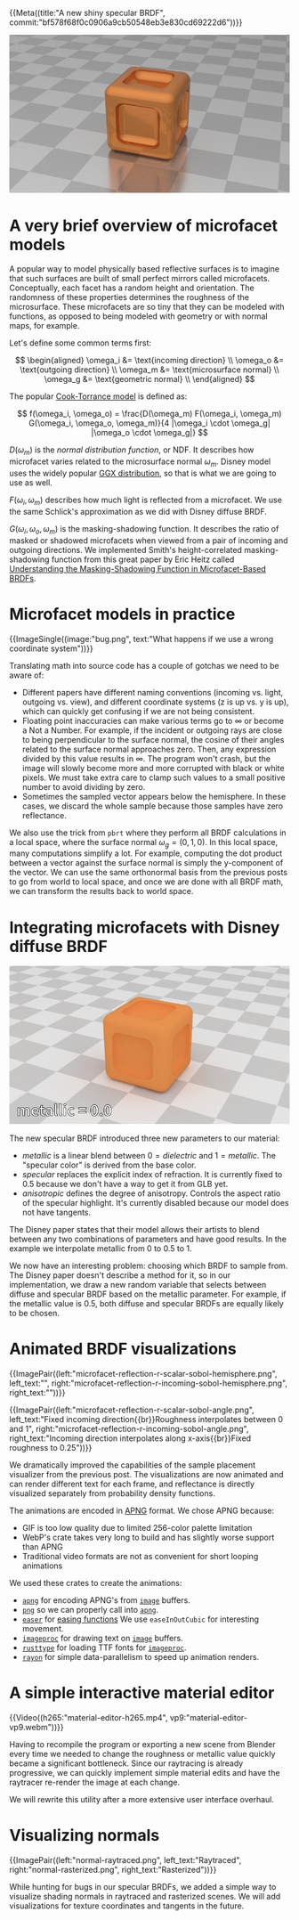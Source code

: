 {{Meta((title:"A new shiny specular BRDF", commit:"bf578f68f0c0906a9cb50548eb3e830cd69222d6"))}}

![](title.png)

# A very brief overview of microfacet models

A popular way to model physically based reflective surfaces is to imagine that
such surfaces are built of small perfect mirrors called microfacets.
Conceptually, each facet has a random height and orientation. The randomness of
these properties determines the roughness of the microsurface. These microfacets
are so tiny that they can be modeled with functions, as opposed to being modeled
with geometry or with normal maps, for example.

Let's define some common terms first:

$$
\begin{aligned}
    \omega_i &= \text{incoming direction} \\
    \omega_o &= \text{outgoing direction} \\
    \omega_m &= \text{microsurface normal} \\
    \omega_g &= \text{geometric normal} \\
\end{aligned}
$$

The popular [Cook-Torrance model][cook-torrance-paper] is defined as:

$$
f(\omega_i, \omega_o) = \frac{D(\omega_m) F(\omega_i, \omega_m) G(\omega_i,
\omega_o, \omega_m)}{4 |\omega_i \cdot \omega_g| |\omega_o \cdot \omega_g|}
$$

$D(\omega_m)$ is the _normal distribution function_, or NDF. It describes how
microfacet varies related to the microsurface normal $\omega_m$. Disney model
uses the widely popular [GGX distribution][ggx-paper], so that is what we are
going to use as well.

$F(\omega_i, \omega_m)$ describes how much light is reflected from a microfacet.
We use the same Schlick's approximation as we did with Disney diffuse BRDF.

$G(\omega_i, \omega_o, \omega_m)$ is the masking-shadowing function. It
describes the ratio of masked or shadowed microfacets when viewed from a pair of
incoming and outgoing directions. We implemented Smith's height-correlated
masking-shadowing function from this great paper by Eric Heitz called
[Understanding the Masking-Shadowing Function in Microfacet-Based
BRDFs][g-function-paper].

# Microfacet models in practice

{{ImageSingle((image:"bug.png", text:"What happens if we use a wrong coordinate system"))}}

Translating math into source code has a couple of gotchas we need to be aware
of:

- Different papers have different naming conventions (incoming vs. light,
  outgoing vs. view), and different coordinate systems (z is up vs. y is up),
  which can quickly get confusing if we are not being consistent.
- Floating point inaccuracies can make various terms go to $\infty$ or become a
  $\text{Not a Number}$. For example, if the incident or outgoing rays are close
  to being perpendicular to the surface normal, the cosine of their angles
  related to the surface normal approaches zero. Then, any expression divided by
  this value results in $\infty$. The program won't crash, but the image will
  slowly become more and more corrupted with black or white pixels. We must take
  extra care to clamp such values to a small positive number to avoid dividing
  by zero.
- Sometimes the sampled vector appears below the hemisphere. In these cases, we
  discard the whole sample because those samples have zero reflectance.

We also use the trick from `pbrt` where they perform all BRDF calculations in a
local space, where the surface normal $\omega_g=(0,1,0)$. In this local space,
many computations simplify a lot. For example, computing the dot product between
a vector against the surface normal is simply the y-component of the vector. We
can use the same orthonormal basis from the previous posts to go from world to
local space, and once we are done with all BRDF math, we can transform the
results back to world space.

# Integrating microfacets with Disney diffuse BRDF

![](metallic-lerp.apng)

The new specular BRDF introduced three new parameters to our material:

- $metallic$ is a linear blend between $0=dielectric$ and $1=metallic$. The
  "specular color" is derived from the base color.
- $specular$ replaces the explicit index of refraction. It is currently fixed to
  $0.5$ because we don't have a way to get it from GLB yet.
- $anisotropic$ defines the degree of anisotropy. Controls the aspect ratio of
  the specular highlight. It's currently disabled because our model does not
  have tangents.

The Disney paper states that their model allows their artists to blend between
any two combinations of parameters and have good results. In the example we
interpolate metallic from $0$ to $0.5$ to $1$.

We now have an interesting problem: choosing which BRDF to sample from. The
Disney paper doesn't describe a method for it, so in our implementation, we draw
a new random variable that selects between diffuse and specular BRDF based on
the metallic parameter. For example, if the metallic value is $0.5$, both
diffuse and specular BRDFs are equally likely to be chosen.

# Animated BRDF visualizations

{{ImagePair((left:"microfacet-reflection-r-scalar-sobol-hemisphere.png", left_text:"", right:"microfacet-reflection-r-incoming-sobol-hemisphere.png", right_text:""))}}

{{ImagePair((left:"microfacet-reflection-r-scalar-sobol-angle.png", left_text:"Fixed incoming direction{{br}}Roughness interpolates between $0$ and $1$", right:"microfacet-reflection-r-incoming-sobol-angle.png", right_text:"Incoming direction interpolates along x-axis{{br}}Fixed roughness to $0.25$"))}}

We dramatically improved the capabilities of the sample placement visualizer
from the previous post. The visualizations are now animated and can render
different text for each frame, and reflectance is directly visualized separately
from probability density functions.

The animations are encoded in [APNG][apng-wiki] format. We chose APNG because:

- GIF is too low quality due to limited 256-color palette limitation
- WebP's crate takes very long to build and has slightly worse support than APNG
- Traditional video formats are not as convenient for short looping animations

We used these crates to create the animations:

- [`apng`][apng-crate] for encoding APNG's from [`image`][image-crate] buffers.
- [`png`][png-crate] so we can properly call into [`apng`][apng-crate].
- [`easer`][easer-crate] for [easing functions][easings] We use `easeInOutCubic` for interesting movement.
- [`imageproc`][imageproc-crate] for drawing text on [`image`][image-crate] buffers.
- [`rusttype`][rusttype-crate] for loading TTF fonts for [`imageproc`][imageproc-crate].
- [`rayon`][rayon-crate] for simple data-parallelism to speed up animation renders.

# A simple interactive material editor

{{Video((h265:"material-editor-h265.mp4", vp9:"material-editor-vp9.webm"))}}

Having to recompile the program or exporting a new scene from Blender every time
we needed to change the roughness or metallic value quickly became a significant
bottleneck. Since our raytracing is already progressive, we can quickly
implement simple material edits and have the raytracer re-render the image at
each change.

We will rewrite this utility after a more extensive user interface overhaul.

# Visualizing normals

{{ImagePair((left:"normal-raytraced.png", left_text:"Raytraced", right:"normal-rasterized.png", right_text:"Rasterized"))}}

While hunting for bugs in our specular BRDFs, we added a simple way to visualize
shading normals in raytraced and rasterized scenes. We will add visualizations
for texture coordinates and tangents in the future.

[cook-torrance-paper]: https://inst.eecs.berkeley.edu//~cs283/sp13/lectures/cookpaper.pdf
[ggx-paper]: https://www.cs.cornell.edu/~srm/publications/EGSR07-btdf.pdf
[g-function-paper]: https://jcgt.org/published/0003/02/03/paper.pdf
[apng-wiki]: https://en.wikipedia.org/wiki/APNG
[apng-crate]: https://crates.io/crates/apng
[image-crate]: https://crates.io/crates/image
[png-crate]: https://crates.io/crates/png
[easer-crate]: https://crates.io/crates/easer
[easings]: https://easings.net/
[imageproc-crate]: https://crates.io/crates/imageproc
[rusttype-crate]: https://crates.io/crates/rusttype
[rayon-crate]: https://crates.io/crates/rayon
